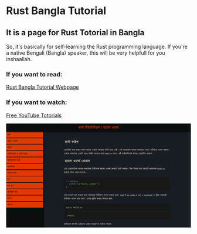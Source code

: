 # Rust Bangla Tutorial

## It is a page for Rust Totorial in Bangla

So, it's basically for self-learning the Rust programming language. If you're a native Bengali (Bangla) speaker, this will be very helpfull for you inshaallah.

### If you want to read:
[Rust Bangla Tutorial Webpage](https://tahmidrzishan.github.io/rust.bangla/)

### If you want to watch:
[Free YouTube Totorials](https://www.youtube.com/@tahmidrzishan)

![rust.bangla page](images/readme.png)